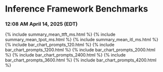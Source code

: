 # Inference Framework Benchmarks

### 12:08 AM April 14, 2025 (EDT)

{% include summary_mean_ttft_ms.html %}
{% include summary_mean_tpot_ms.html %}
{% include summary_mean_itl_ms.html %}
{% include bar_chart_prompts_120.html %}
{% include bar_chart_prompts_1200.html %}
{% include bar_chart_prompts_2000.html %}
{% include bar_chart_prompts_2400.html %}
{% include bar_chart_prompts_3600.html %}
{% include bar_chart_prompts_4200.html %}
